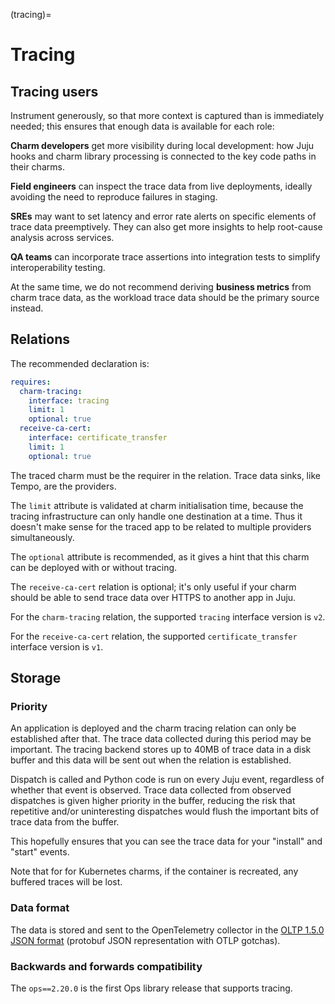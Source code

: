 (tracing)=
# Tracing
## Tracing users

Instrument generously, so that more context is captured than is immediately needed; this ensures that enough data is available for each role:

**Charm developers** get more visibility during local development: how Juju hooks and charm library processing is connected to the key code paths in their charms.

**Field engineers** can inspect the trace data from live deployments, ideally avoiding the need to reproduce failures in staging.

**SREs** may want to set latency and error rate alerts on specific elements of trace data preemptively. They can also get more insights to help root-cause analysis across services.

**QA teams** can incorporate trace assertions into integration tests to simplify interoperability testing.

At the same time, we do not recommend deriving **business metrics** from charm trace data, as the workload trace data should be the primary source instead.

## Relations

The recommended declaration is:

```yaml
requires:
  charm-tracing:
    interface: tracing
    limit: 1
    optional: true
  receive-ca-cert:
    interface: certificate_transfer
    limit: 1
    optional: true
```

The traced charm must be the requirer in the relation. Trace data sinks, like Tempo, are the providers.

The `limit` attribute is validated at charm initialisation time, because the tracing infrastructure can only handle one destination at a time. Thus it doesn't make sense for the traced app to be related to multiple providers simultaneously.

The `optional` attribute is recommended, as it gives a hint that this charm can be deployed with or without tracing.

The `receive-ca-cert` relation is optional; it's only useful if your charm should be able to send trace data over HTTPS to another app in Juju.

For the `charm-tracing` relation, the supported `tracing` interface version is `v2`.

For the `receive-ca-cert` relation, the supported `certificate_transfer` interface version is `v1`.

## Storage

### Priority

An application is deployed and the charm tracing relation can only be established after that.
The trace data collected during this period may be important. The tracing backend stores up
to 40MB of trace data in a disk buffer and this data will be sent out when the relation is
established.

Dispatch is called and Python code is run on every Juju event, regardless of whether that event
is observed. Trace data collected from observed dispatches is given higher priority in the
buffer, reducing the risk that repetitive and/or uninteresting dispatches would flush the
important bits of trace data from the buffer.

This hopefully ensures that you can see the trace data for your "install" and "start" events.

Note that for for Kubernetes charms, if the container is recreated, any buffered traces will be lost.

### Data format

The data is stored and sent to the OpenTelemetry collector in the
[OLTP 1.5.0 JSON format](https://opentelemetry.io/docs/specs/otlp/)
(protobuf JSON representation with OTLP gotchas).

### Backwards and forwards compatibility

The ``ops==2.20.0`` is the first Ops library release that supports tracing.
